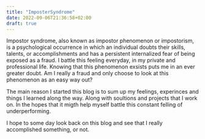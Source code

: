 ```yaml
---
title: "ImposterSyndrome"
date: 2022-09-06T21:36:58+02:00
draft: true
---
```

Impostor syndrome, also known as impostor phenomenon or impostorism, is a psychological occurrence in which an individual doubts their skills, talents, or accomplishments and has a persistent internalized fear of being exposed as a fraud.
I battle this feeling everyday, in my private and professional life. Knowing that this phenomenon exsists puts me in an ever greater doubt. Am I really a fraud and only choose to look at this phenomenon as an easy way out?

The main reason I started this blog is to sum up my feelings, experinces and things I learned along the way. Along with soultions and projects that I work on. In the hopes that it migth help myself battle this constant felling of underperforming.

I hope to some day look back on this blog and see that I really accomplished something, or not. 
